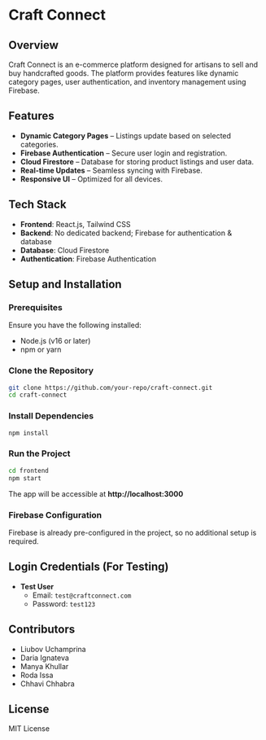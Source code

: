# Craft Connect  

## Overview  
Craft Connect is an e-commerce platform designed for artisans to sell and buy handcrafted goods. The platform provides features like dynamic category pages, user authentication, and inventory management using Firebase.  

## Features  
- **Dynamic Category Pages** – Listings update based on selected categories.  
- **Firebase Authentication** – Secure user login and registration.  
- **Cloud Firestore** – Database for storing product listings and user data.  
- **Real-time Updates** – Seamless syncing with Firebase.  
- **Responsive UI** – Optimized for all devices.  

## Tech Stack  
- **Frontend**: React.js, Tailwind CSS  
- **Backend**: No dedicated backend; Firebase for authentication & database  
- **Database**: Cloud Firestore  
- **Authentication**: Firebase Authentication  

## Setup and Installation  

### Prerequisites  
Ensure you have the following installed:  
- Node.js (v16 or later)  
- npm or yarn  

### Clone the Repository  
```sh
git clone https://github.com/your-repo/craft-connect.git
cd craft-connect
```

### Install Dependencies  
```sh
npm install
```

### Run the Project  
```sh
cd frontend
npm start
```
The app will be accessible at **http://localhost:3000**  

### Firebase Configuration  
Firebase is already pre-configured in the project, so no additional setup is required.  

## Login Credentials (For Testing)  
- **Test User**  
  - Email: `test@craftconnect.com`  
  - Password: `test123`  

## Contributors  
- Liubov Uchamprina  
- Daria Ignateva  
- Manya Khullar  
- Roda Issa  
- Chhavi Chhabra  

## License  
MIT License  